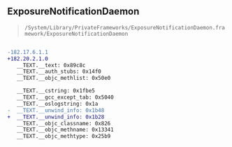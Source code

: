## ExposureNotificationDaemon

> `/System/Library/PrivateFrameworks/ExposureNotificationDaemon.framework/ExposureNotificationDaemon`

```diff

-182.17.6.1.1
+182.20.2.1.0
   __TEXT.__text: 0x89c8c
   __TEXT.__auth_stubs: 0x14f0
   __TEXT.__objc_methlist: 0x50e0

   __TEXT.__cstring: 0x1fbe5
   __TEXT.__gcc_except_tab: 0x5040
   __TEXT.__oslogstring: 0x1a
-  __TEXT.__unwind_info: 0x1b48
+  __TEXT.__unwind_info: 0x1b28
   __TEXT.__objc_classname: 0x826
   __TEXT.__objc_methname: 0x13341
   __TEXT.__objc_methtype: 0x25b9

```
